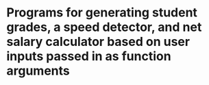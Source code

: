 # Programs for generating student grades, a speed detector, and net salary calculator based on user inputs passed in as function arguments

